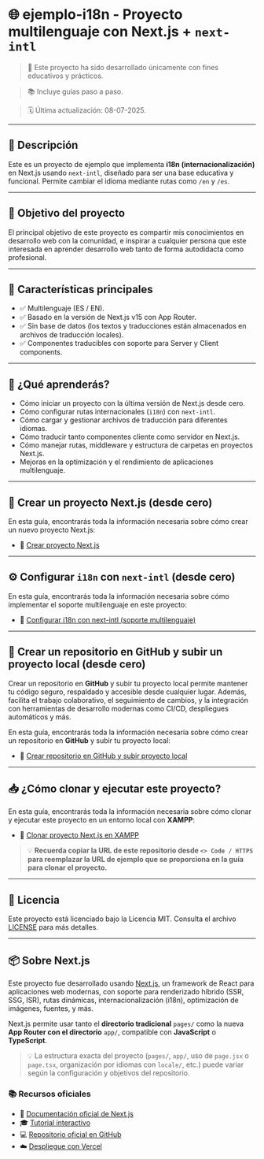 # 🌐 ejemplo-i18n - Proyecto multilenguaje con Next.js + `next-intl`

> 📁 Este proyecto ha sido desarrollado únicamente con fines educativos y prácticos.

> 📚 Incluye guías paso a paso.

> 🗓 Última actualización: 08-07-2025.

---

## 📝 Descripción

Este es un proyecto de ejemplo que implementa **i18n (internacionalización)** en Next.js usando `next-intl`, diseñado para ser una base educativa y funcional. Permite cambiar el idioma mediante rutas como `/en` y `/es`.

---

## 🎯 Objetivo del proyecto

El principal objetivo de este proyecto es compartir mis conocimientos en desarrollo web con la comunidad, e inspirar a cualquier persona que este interesada en aprender desarrollo web tanto de forma autodidacta como profesional.

---

## 🚀 Características principales

- ✅ Multilenguaje (ES / EN).
- ✅ Basado en la versión de Next.js v15 con App Router.
- ✅ Sin base de datos (los textos y traducciones están almacenados en archivos de traducción locales).
- ✅ Componentes traducibles con soporte para Server y Client components.

---

## 📘 ¿Qué aprenderás?

* Cómo iniciar un proyecto con la última versión de Next.js desde cero.
* Cómo configurar rutas internacionales (`i18n`) con `next-intl`.
* Cómo cargar y gestionar archivos de traducción para diferentes idiomas.
* Cómo traducir tanto componentes cliente como servidor en Next.js.
* Cómo manejar rutas, middleware y estructura de carpetas en proyectos Next.js.
* Mejoras en la optimización y el rendimiento de aplicaciones multilenguaje.

---

## 🔧 Crear un proyecto Next.js (desde cero)

En esta guía, encontrarás toda la información necesaria sobre cómo crear un nuevo proyecto Next.js:

- 📄 [Crear proyecto Next.js](https://github.com/tejada1970/guias-desarrollo/blob/master/crear/crear-proyecto-nextjs.md)

---

## ⚙️ Configurar `i18n` con `next-intl` (desde cero)

En esta guía, encontrarás toda la información necesaria sobre cómo implementar el soporte multilenguaje en este proyecto:

- 📄 [Configurar i18n con next-intl (soporte multilenguaje)](https://github.com/tejada1970/guias-desarrollo/blob/master/configuraciones/configurar-i18n-con-next-intl.md)

---

## 📁 Crear un repositorio en GitHub y subir un proyecto local (desde cero)

Crear un repositorio en **GitHub** y subir tu proyecto local permite mantener tu código seguro, respaldado y accesible desde cualquier lugar. Además, facilita el trabajo colaborativo, el seguimiento de cambios, y la integración con herramientas de desarrollo modernas como CI/CD, despliegues automáticos y más.

En esta guía, encontrarás toda la información necesaria sobre cómo crear un repositorio en **GitHub** y subir tu proyecto local:

- 📄 [Crear repositorio en GitHub y subir proyecto local](https://github.com/tejada1970/guias-desarrollo/blob/master/crear/crear-repositorio-github-subir-proyecto.md)

---

## 📥 ¿Cómo clonar y ejecutar este proyecto?

En esta guía, encontrarás toda la información necesaria sobre cómo clonar y ejecutar este proyecto en un entorno local con **XAMPP**:

- 📄 [Clonar proyecto Next.js en XAMPP](https://github.com/tejada1970/guias-desarrollo/blob/master/clonar/clonar-proyecto-nextjs-en-xampp.md)

> 💡 **Recuerda copiar la URL de este repositorio desde `<> Code / HTTPS` para reemplazar la URL de ejemplo que se proporciona en la guía para clonar el proyecto.**

---

## 📄 Licencia

Este proyecto está licenciado bajo la Licencia MIT. Consulta el archivo [LICENSE](LICENSE) para más detalles.

---

## 📦 Sobre Next.js

Este proyecto fue desarrollado usando [Next.js](https://nextjs.org/), un framework de React para aplicaciones web modernas, con soporte para renderizado híbrido (SSR, SSG, ISR), rutas dinámicas, internacionalización (i18n), optimización de imágenes, fuentes, y más.

Next.js permite usar tanto el **directorio tradicional** `pages/` como la nueva **App Router con el directorio** `app/`, compatible con **JavaScript** o **TypeScript**.

> 💡 La estructura exacta del proyecto (`pages/`, `app/`, uso de `page.jsx` o `page.tsx`, organización por idiomas con `locale/`, etc.) puede variar según la configuración y objetivos del repositorio.

### 📚 Recursos oficiales

- 📖 [Documentación oficial de Next.js](https://nextjs.org/docs)
- 🎓 [Tutorial interactivo](https://nextjs.org/learn)
- 💻 [Repositorio oficial en GitHub](https://github.com/vercel/next.js/)
- ☁️ [Despliegue con Vercel](https://nextjs.org/docs/deployment)